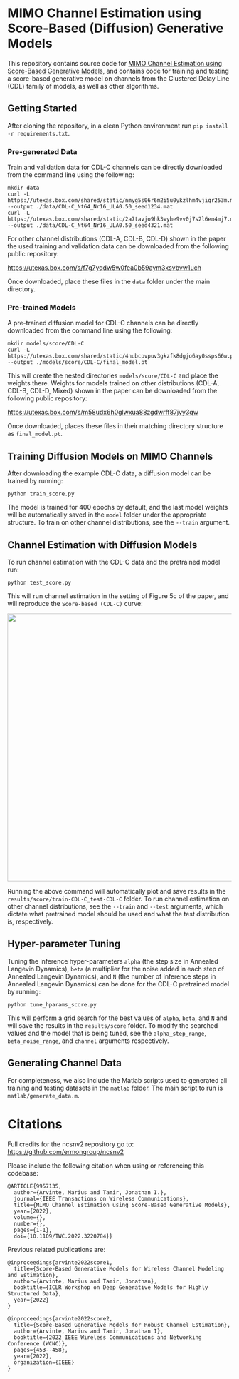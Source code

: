 # MIMO Channel Estimation using Score-Based (Diffusion) Generative Models

This repository contains source code for [MIMO Channel Estimation using Score-Based Generative Models](https://arxiv.org/abs/2204.07122), and contains code for training and testing a score-based generative model on channels from the Clustered Delay Line (CDL) family of models, as well as other algorithms.

## Getting Started
After cloning the repository, in a clean Python environment run `pip install -r requirements.txt`.

### Pre-generated Data
Train and validation data for CDL-C channels can be directly downloaded from the command line using the following:
```
mkdir data
curl -L https://utexas.box.com/shared/static/nmyg5s06r6m2i5u0ykzlhm4vjiqr253m.mat --output ./data/CDL-C_Nt64_Nr16_ULA0.50_seed1234.mat
curl -L https://utexas.box.com/shared/static/2a7tavjo9hk3wyhe9vv0j7s2l6en4mj7.mat --output ./data/CDL-C_Nt64_Nr16_ULA0.50_seed4321.mat
```

For other channel distributions (CDL-A, CDL-B, CDL-D) shown in the paper the used training and validation data can be downloaded from the following public repository:

https://utexas.box.com/s/f7g7yqdw5w0fea0b59aym3xsvbvw1uch

Once downloaded, place these files in the `data` folder under the main directory.

### Pre-trained Models
A pre-trained diffusion model for CDL-C channels can be directly downloaded from the command line using the following:
```
mkdir models/score/CDL-C
curl -L https://utexas.box.com/shared/static/4nubcpvpuv3gkzfk8dgjo6ay0ssps66w.pt --output ./models/score/CDL-C/final_model.pt
```

This will create the nested directories `models/score/CDL-C` and place the weights there. Weights for models trained on other distributions (CDL-A, CDL-B, CDL-D, Mixed) shown in the paper can be downloaded from the following public repository:

https://utexas.box.com/s/m58udx6h0glwxua88zgdwrff87jvy3qw

Once downloaded, places these files in their matching directory structure as `final_model.pt`.

## Training Diffusion Models on MIMO Channels
After downloading the example CDL-C data, a diffusion model can be trained by running:
```
python train_score.py
```

The model is trained for 400 epochs by default, and the last model weights will be automatically saved in the `model` folder under the appropriate structure. To train on other channel distributions, see the `--train` argument.

## Channel Estimation with Diffusion Models
To run channel estimation with the CDL-C data and the pretrained model run:
```
python test_score.py
````

This will run channel estimation in the setting of Figure 5c of the paper, and will reproduce the `Score-based (CDL-C)` curve:

<img src="https://github.com/utcsilab/score-based-channels/blob/main/figures/fig5c_legend.png" width="860" height="600">

Running the above command will automatically plot and save results in the `results/score/train-CDL-C_test-CDL-C` folder. To run channel estimation on other channel distributions, see the `--train` and `--test` arguments, which dictate what pretrained model should be used and what the test distribution is, respectively.

## Hyper-parameter Tuning
Tuning the inference hyper-parameters `alpha` (the step size in Annealed Langevin Dynamics), `beta` (a multiplier for the noise added in each step of Annealed Langevin Dynamics), and `N` (the number of inference steps in Annealed Langevin Dynamics) can be done for the CDL-C pretrained model by running:
```
python tune_hparams_score.py
```

This will perform a grid search for the best values of `alpha`, `beta`, and `N` and will save the results in the `results/score` folder. To modify the searched values and the model that is being tuned, see the `alpha_step_range`, `beta_noise_range`, and `channel` arguments respectively.

## Generating Channel Data
For completeness, we also include the Matlab scripts used to generated all training and testing datasets in the `matlab` folder. The main script to run is `matlab/generate_data.m`.

# Citations
Full credits for the ncsnv2 repository go to: https://github.com/ermongroup/ncsnv2

Please include the following citation when using or referencing this codebase:
```
@ARTICLE{9957135,
  author={Arvinte, Marius and Tamir, Jonathan I.},
  journal={IEEE Transactions on Wireless Communications}, 
  title={MIMO Channel Estimation using Score-Based Generative Models}, 
  year={2022},
  volume={},
  number={},
  pages={1-1},
  doi={10.1109/TWC.2022.3220784}}
```

Previous related publications are:
```
@inproceedings{arvinte2022score1,
  title={Score-Based Generative Models for Wireless Channel Modeling and Estimation},
  author={Arvinte, Marius and Tamir, Jonathan},
  booktitle={ICLR Workshop on Deep Generative Models for Highly Structured Data},
  year={2022}
}

@inproceedings{arvinte2022score2,
  title={Score-Based Generative Models for Robust Channel Estimation},
  author={Arvinte, Marius and Tamir, Jonathan I},
  booktitle={2022 IEEE Wireless Communications and Networking Conference (WCNC)},
  pages={453--458},
  year={2022},
  organization={IEEE}
}
```
